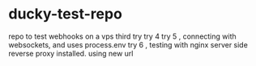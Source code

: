 # ducky-test-repo
repo to test webhooks on a vps
third try
try 4
try 5 , connecting with websockets, and uses process.env
try 6 , testing with nginx server side reverse proxy installed. using new url
